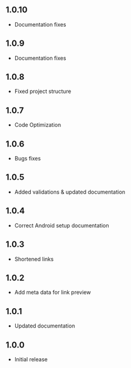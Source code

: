 ## 1.0.10

- Documentation fixes

## 1.0.9

- Documentation fixes

## 1.0.8

- Fixed project structure

## 1.0.7

- Code Optimization

## 1.0.6

- Bugs fixes

## 1.0.5

- Added validations & updated documentation

## 1.0.4

- Correct Android setup documentation

## 1.0.3

- Shortened links

## 1.0.2

- Add meta data for link preview

## 1.0.1

- Updated documentation

## 1.0.0

- Initial release
